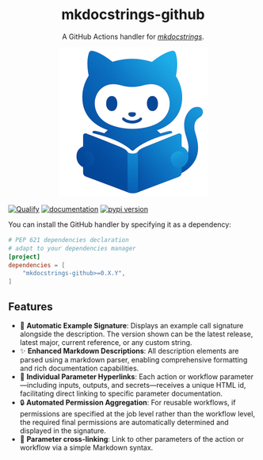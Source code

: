 <!-- --8<-- [start:header] -->

<h1 align="center">mkdocstrings-github</h1>

<p align="center">A GitHub Actions handler for <a href="https://github.com/mkdocstrings/mkdocstrings"><i>mkdocstrings</i></a>.</p>

<p align="center"><img width=300px src="logo.png"></p>

[![Qualify](https://github.com/watermarkhu/mkdocstrings-github/actions/workflows/qualify.yaml/badge.svg?branch=main)](https://github.com/watermarkhu/mkdocstrings-github/actions/workflows/qualify.yaml)
[![documentation](https://img.shields.io/badge/docs-mkdocs-708FCC.svg?style=flat)](https://watermarkhu.nl/mkdocstrings-github)
[![pypi version](https://img.shields.io/pypi/v/mkdocstrings-github.svg)](https://pypi.org/project/mkdocstrings-github/)

<!-- --8<-- [end:header] -->
<!-- --8<-- [start:install] -->
You can install the GitHub handler by specifying it as a dependency:

```toml title="pyproject.toml"
# PEP 621 dependencies declaration
# adapt to your dependencies manager
[project]
dependencies = [
    "mkdocstrings-github>=0.X.Y",
]
```
<!-- --8<-- [end:install] -->

<!-- --8<-- [start:footer] -->

## Features

- 📝 **Automatic Example Signature**: Displays an example call signature alongside the description. The version shown can be the latest release, latest major, current reference, or any custom string.
- ✨ **Enhanced Markdown Descriptions**: All description elements are parsed using a markdown parser, enabling comprehensive formatting and rich documentation capabilities.
- 🧩 **Individual Parameter Hyperlinks**: Each action or workflow parameter—including inputs, outputs, and secrets—receives a unique HTML id, facilitating direct linking to specific parameter documentation.
- 🔒 **Automated Permission Aggregation**: For reusable workflows, if permissions are specified at the job level rather than the workflow level, the required final permissions are automatically determined and displayed in the signature.
- 🔗 **Parameter cross-linking**: Link to other parameters of the action or workflow via a simple Markdown syntax.

<!-- --8<-- [end:footer] -->
